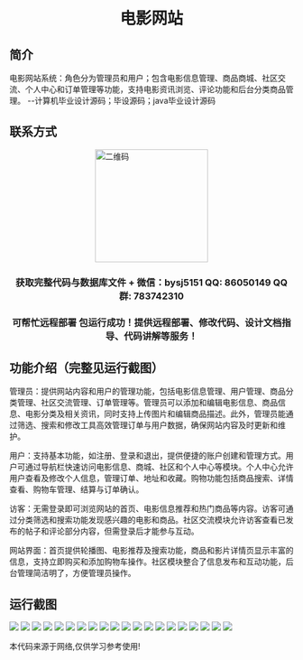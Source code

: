 <p><h1 align="center">电影网站</h1></p>

## 简介
电影网站系统：角色分为管理员和用户；包含电影信息管理、商品商城、社区交流、个人中心和订单管理等功能，支持电影资讯浏览、评论功能和后台分类商品管理。    --计算机毕业设计源码；毕设源码；java毕业设计源码


## 联系方式
<img src="https://bs-1329754181.cos.ap-shanghai.myqcloud.com/wx.jpg" alt="二维码" style="display: block; margin: 0 auto;" width="200px">
<p><h3 align="center">获取完整代码与数据库文件 + 微信：bysj5151 QQ: 86050149 QQ群: 783742310</h3></p>
<p><h3 align="center">可帮忙远程部署 包运行成功！提供远程部署、修改代码、设计文档指导、代码讲解等服务！</h3></p>

## 功能介绍（完整见运行截图）
管理员：提供网站内容和用户的管理功能，包括电影信息管理、用户管理、商品分类管理、社区交流管理、订单管理等。管理员可以添加和编辑电影信息、商品信息、电影分类及相关资讯，同时支持上传图片和编辑商品描述。此外，管理员能通过筛选、搜索和修改工具高效管理订单与用户数据，确保网站内容及时更新和维护。

用户：支持基本功能，如注册、登录和退出，提供便捷的账户创建和管理方式。用户可通过导航栏快速访问电影信息、商城、社区和个人中心等模块。个人中心允许用户查看及修改个人信息，管理订单、地址和收藏。购物功能包括商品搜索、详情查看、购物车管理、结算与订单确认。

访客：无需登录即可浏览网站的首页、电影信息推荐和热门商品等内容。访客可通过分类筛选和搜索功能发现感兴趣的电影和商品。社区交流模块允许访客查看已发布的帖子和评论部分内容，但需登录后才能参与互动。

网站界面：首页提供轮播图、电影推荐及搜索功能，商品和影片详情页显示丰富的信息，支持立即购买和添加购物车操作。社区模块整合了信息发布和互动功能，后台管理简洁明了，方便管理员操作。


## 运行截图
![](https://bs-1329754181.cos.ap-shanghai.myqcloud.com/ssm/MovieWebsite/img/001.jpg)
![](https://bs-1329754181.cos.ap-shanghai.myqcloud.com/ssm/MovieWebsite/img/002.jpg)
![](https://bs-1329754181.cos.ap-shanghai.myqcloud.com/ssm/MovieWebsite/img/003.jpg)
![](https://bs-1329754181.cos.ap-shanghai.myqcloud.com/ssm/MovieWebsite/img/004.jpg)
![](https://bs-1329754181.cos.ap-shanghai.myqcloud.com/ssm/MovieWebsite/img/005.jpg)
![](https://bs-1329754181.cos.ap-shanghai.myqcloud.com/ssm/MovieWebsite/img/006.jpg)
![](https://bs-1329754181.cos.ap-shanghai.myqcloud.com/ssm/MovieWebsite/img/007.jpg)
![](https://bs-1329754181.cos.ap-shanghai.myqcloud.com/ssm/MovieWebsite/img/008.jpg)
![](https://bs-1329754181.cos.ap-shanghai.myqcloud.com/ssm/MovieWebsite/img/009.jpg)
![](https://bs-1329754181.cos.ap-shanghai.myqcloud.com/ssm/MovieWebsite/img/010.jpg)
![](https://bs-1329754181.cos.ap-shanghai.myqcloud.com/ssm/MovieWebsite/img/011.jpg)
![](https://bs-1329754181.cos.ap-shanghai.myqcloud.com/ssm/MovieWebsite/img/012.jpg)
![](https://bs-1329754181.cos.ap-shanghai.myqcloud.com/ssm/MovieWebsite/img/013.jpg)
![](https://bs-1329754181.cos.ap-shanghai.myqcloud.com/ssm/MovieWebsite/img/014.jpg)
![](https://bs-1329754181.cos.ap-shanghai.myqcloud.com/ssm/MovieWebsite/img/015.jpg)
![](https://bs-1329754181.cos.ap-shanghai.myqcloud.com/ssm/MovieWebsite/img/016.jpg)
![](https://bs-1329754181.cos.ap-shanghai.myqcloud.com/ssm/MovieWebsite/img/017.jpg)
![](https://bs-1329754181.cos.ap-shanghai.myqcloud.com/ssm/MovieWebsite/img/018.jpg)
![](https://bs-1329754181.cos.ap-shanghai.myqcloud.com/ssm/MovieWebsite/img/019.jpg)
![](https://bs-1329754181.cos.ap-shanghai.myqcloud.com/ssm/MovieWebsite/img/020.jpg)

<p>本代码来源于网络,仅供学习参考使用!</p>
